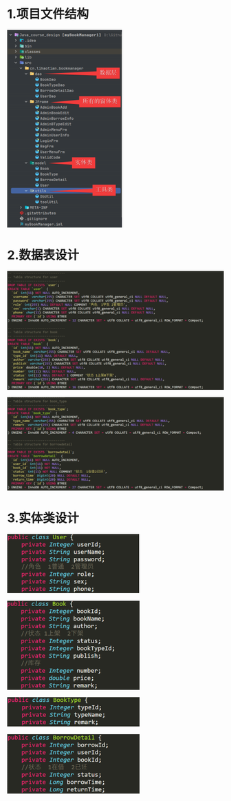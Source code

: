 # 1.项目文件结构

![](assets\struct.png)

# 2.数据表设计

![](assets\tbl_1.png)

![](assets\tbl_2.png)

# 3.实体类设计

![](assets\user.png)

![](assets\book.png)

![](assets\bookType.png)

![](assets\borrowDetail.png)
